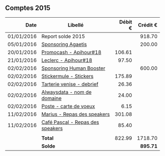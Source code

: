 
## Comptes 2015

| Date       | Libellé                                                                            | Débit €   | Crédit €  |
|-----------:|------------------------------------------------------------------------------------|----------:|----------:|
| 01/01/2016 | Report solde 2015                                                                  |           |    918.70 |
| 05/01/2016 | [Sponsoring Agaetis](invoices/out/201512_01_agaetis.pdf)                           |           |    200.00 |
| 20/01/2016 | [Promocash - Apihour#18](invoices/in/201601_01_promocash.pdf)                      |    106.61 |           |
| 21/01/2016 | [Leclerc - Apihour#18](invoices/in/201602_02_leclerc.pdf)                          |     97.50 |           |
| 02/02/2016 | [Sponsoring Human Booster](../2016/invoices/out/201601_01_humanbooster.pdf)        |           |    600.00 |
| 02/02/2016 | [Stickermule - Stickers](../2016/invoices/in/201602_01_stickermule.pdf)            |    175.89 |           |
| 02/02/2016 | [Tarterie venise - debrief](../2016/invoices/in/201601_03_tarterie_venise.pdf)     |     26.36 |           |
| 02/02/2016 | [Alwaysdata - nom de domaine](invoices/in/201601_04_alwaysdata.pdf)                |     24.00 |           |
| 02/02/2016 | [Poste - carte de voeux](invoices/in/201601_05_post.pdf)                           |      6.15 |           |
| 11/02/2016 | [Marius - Repas des speakers](invoices/in/201602_02_marius.pdf)                    |    301.08 |           |
| 11/02/2016 | [Café Pascal - Repas des speakers](invoices/in/201602_03_pascal.pdf)               |     85.40 |           |
|            |                                                                                    |           |           |
|            |                                                                          **Total** |    822.99 |   1718.70 |
|            |                                                                          **Solde** |           | **895.71**|
